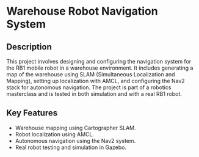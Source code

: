 # Warehouse Robot Navigation System

## Description
This project involves designing and configuring the navigation system for the RB1 mobile robot in a warehouse environment. It includes generating a map of the warehouse using SLAM (Simultaneous Localization and Mapping), setting up localization with AMCL, and configuring the Nav2 stack for autonomous navigation. The project is part of a robotics masterclass and is tested in both simulation and with a real RB1 robot.

## Key Features
- Warehouse mapping using Cartographer SLAM.
- Robot localization using AMCL.
- Autonomous navigation using the Nav2 system.
- Real robot testing and simulation in Gazebo.
